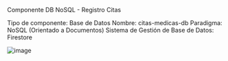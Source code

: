 Componente DB NoSQL - Registro Citas

Tipo de componente: Base de Datos
Nombre: citas-medicas-db
Paradigma: NoSQL (Orientado a Documentos)
Sistema de Gestión de Base de Datos: Firestore


![image](https://github.com/user-attachments/assets/31bf2915-a795-49ba-9ebe-f5945737f023)
